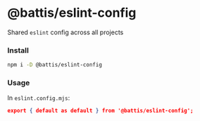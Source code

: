 # @battis/eslint-config

Shared `eslint` config across all projects

### Install

```bash
npm i -D @battis/eslint-config
```

### Usage

In `eslint.config.mjs`:

```json
export { default as default } from '@battis/eslint-config';
```
